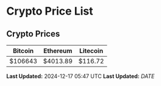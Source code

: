 # Crypto Price List

## Crypto Prices
| Bitcoin | Ethereum | Litecoin |
| ------- | -------- | -------- |
| $106643 | $4013.89 | $116.72 |
**Last Updated:** 2024-12-17 05:47 UTC
**Last Updated:** $DATE$
